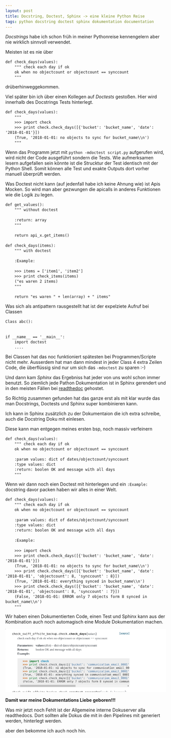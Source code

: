 ```yaml
---
layout: post
title: Docstring, Doctest, Sphinx -> eine kleine Python Reise
tags: python docstring doctest sphinx dokumentation documentation
---
```


*Docstrings* habe ich schon früh in meiner Pythonreise kennengelern aber nie wirklich sinnvoll verwendet.

Meisten ist es nie über
```
def check_days(values):
    """ check each day if ok
    ok when no objectcount or objectcount == synccount
    """
```
drüberhinweggekommen.


Viel später bin ich über einen Kollegen auf *Doctests* gestoßen. Hier wird innerhalb des Docstrings Tests hinterlegt.

```
def check_days(values):
    """
    >>> import check
    >>> print check.check_days([{'bucket': 'bucket_name', 'date': '2018-01-01'}])
    (True, '2018-01-01: no objects to sync for bucket_name\\n')
    """
```
Wenn das Programm jetzt mit `python -mdoctest script.py` aufgerufen wird, wird nicht der Code ausgeführt sondern die Tests.
Wie aufmerksamen lesern aufgefallen sein könnte ist die Strucktur der Test identisch mit der Python Shell.
Somit können alle Test und exakte Outputs dort vorher manuell überprüft werden.

Was Doctest nicht kann (auf jedenfall habe ich keine Ahnung wie) ist Apis Mocken.
So wird man aber gezwungen die apicalls in anderes Funktionen wie die Logik zu legen.

```
def get_values():
    """ without doctest

    :return: array
    """

    return api_x.get_items()

def check_days(items):
    """ with doctest 

    :Example:

    >>> items = ['item1', 'item2']
    >>> print check_items(items)
    ("es waren 2 items)
    """

    return "es waren " + len(array) + " items"
```

Was sich als antipattern rausgestellt hat ist der expelziete Aufruf bei Classen

```
Class abc():


if __name__ == '__main__':
    import doctest
    ....
```
Bei Classen hat das noc funktioniert spätesten bei Programmen/Scripte nicht mehr.
Ausserdem hat man dann mindest in jeder Class 4 extra Zeilen Code, die überflüssig sind nur um sich das `-mdoctest` zu sparen :-)


Und dann kam *Sphinx* das Ergebniss hat jeder von uns wohl schon immer benutzt.
So ziemlich jede Pathon Dokumentation ist in Sphinx gerendert und in den meisten Fällen bei [readthedoc](https://readthedocs.org/) gehostet.


So Richtig zusammen gefunden hat das ganze erst als mit klar wurde das man Docstrings, Doctests und Sphinx super kombinieren kann.

Ich kann in Sphinx zusätzlich zu der Dokumentaion die ich extra schreibe, auch die Docstring Doku mit einlesen.

Diese kann man entgegen meines ersten bsp, noch massiv verfeinern
```
def check_days(values):
    """ check each day if ok
    ok when no objectcount or objectcount == synccount

    :param values: dict of dates/objectcount/synccount
    :type values: dict
    :return: boolen OK and message with all days
    """
```

Wenn wir dann noch eien Doctest mit hinterlegen und ein `:Example:` docstring davor packen haben wir alles in einer Welt.

```
def check_days(values):
    """ check each day if ok
    ok when no objectcount or objectcount == synccount

    :param values: dict of dates/objectcount/synccount
    :type values: dict
    :return: boolen OK and message with all days

    :Example:

    >>> import check
    >>> print check.check_days([{'bucket': 'bucket_name', 'date': '2018-01-01'}])
    (True, '2018-01-01: no objects to sync for bucket_name\\n')
    >>> print check.check_days([{'bucket': 'bucket_name', 'date': '2018-01-01', 'objectcount': 8, 'synccount' : 8}])
    (True, '2018-01-01: everything synced in bucket_name\\n')
    >>> print check.check_days([{'bucket': 'bucket_name', 'date': '2018-01-01', 'objectcount': 8, 'synccount' : 7}])
    (False, '2018-01-01: ERROR only 7 objects form 8 synced in bucket_name\\n')
    """
```

Wir haben einen Dokumentierten Code, einen Test und Sphinx kann aus der Kombination auch noch automagisch eine Module Dokumentation machen.

<img src="/images/sphinx.png" alt="generated Sphinx doku" class="inline"/>




**Damit war meine Dokumentations Liebe geboren!!!**

Was mir jetzt noch Fehlt ist der Allgemeine interne Dokuserver alla readthedocs.
Dort sollten alle Dokus die mit in den Pipelines mit generiert werden, hinterlegt werden.

aber den bekomme ich auch noch hin.
